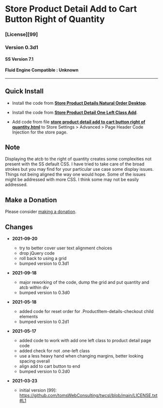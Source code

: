 # Store Product Detail Add to Cart Button Right of Quantity

### [License][99]

### Version 0.3d1

#### SS Version 7.1

#### Fluid Engine Compatible : Unknown

---

## Quick Install

* Install the code from
  **[Store Product Details Natural Order Desktop](https://github.com/tomsWebConsulting/twcsl/tree/main/v7.1/Store%20Product%20Details%20Natural%20Order%20Desktop#store-product-details-natural-order-desktop)**.
  
* Install the code from
  **[Store Product Detail One Left Class Add](https://github.com/tomsWebConsulting/twcsl/tree/main/Store%20Product%20Detail%20One%20Left%20Class%20Add#store-product-detail-one-left-class-add)**.
  
* Add code from file
  **[store product detail add to cart button right of quantity.html](store%20product%20detail%20add%20to%20cart%20button%20right%20of%20quantity.html#L1)**
  to Store Settings > Advanced > Page Header Code Injection for the store page.

## Note

Displaying the atcb to the right of quantity creates some complexities not
present with the SS default CSS. I have tried to take care of the broad strokes
but you may find for your particular use case some display issues. Things not
being aligned the way one would hope. Some of the issues might be addressed with
more CSS. I think some may not be easily addressed.

## Make a Donation

Please consider
[making a donation](https://github.com/tomsWebConsulting/twcsl#make-a-donation).

## Changes

* **2021-09-20**

  * try to better cover user text alignment choices
  * drop jQuery code
  * roll back to using a grid
  * bumped version to 0.3d1
  
* **2021-09-18**

  * major reworking of the code, dump the grid and put quantity and atcb within
    div
  * bumped version to 0.3d0
  
* **2021-05-18**

  * added code for reset order for .ProductItem-details-checkout child elements
  * bumped version to 0.2d1
  
* **2021-05-17**

  * added code to work with add one left class to product detail page code
  * added check for not .one-left class
  * use a less heavy hand when changing margins, better looking spacing overall
  * align add to cart button to end
  * bumped version to 0.2d0
  
* **2021-03-23**

  * initial version
[99]: https://github.com/tomsWebConsulting/twcsl/blob/main/LICENSE.txt#L1
